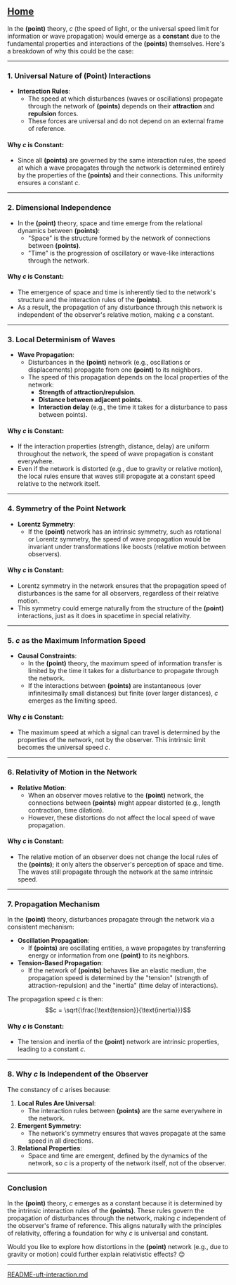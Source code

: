[Home](https://t2m.io/VwvDcuw)
---

In the **(point)** theory, $c$ (the speed of light, or the universal speed limit for information or wave propagation) would emerge as a **constant** due to the fundamental properties and interactions of the **(points)** themselves. Here's a breakdown of why this could be the case:

---

### **1. Universal Nature of (Point) Interactions**
- **Interaction Rules**:
  - The speed at which disturbances (waves or oscillations) propagate through the network of **(points)** depends on their **attraction** and **repulsion** forces.
  - These forces are universal and do not depend on an external frame of reference.

#### Why $c$ is Constant:
- Since all **(points)** are governed by the same interaction rules, the speed at which a wave propagates through the network is determined entirely by the properties of the **(points)** and their connections. This uniformity ensures a constant $c$.

---

### **2. Dimensional Independence**
- In the **(point)** theory, space and time emerge from the relational dynamics between **(points)**:
  - "Space" is the structure formed by the network of connections between **(points)**.
  - "Time" is the progression of oscillatory or wave-like interactions through the network.

#### Why $c$ is Constant:
- The emergence of space and time is inherently tied to the network's structure and the interaction rules of the **(points)**.
- As a result, the propagation of any disturbance through this network is independent of the observer's relative motion, making $c$ a constant.

---

### **3. Local Determinism of Waves**
- **Wave Propagation**:
  - Disturbances in the **(point)** network (e.g., oscillations or displacements) propagate from one **(point)** to its neighbors.
  - The speed of this propagation depends on the local properties of the network:
    - **Strength of attraction/repulsion**.
    - **Distance between adjacent points**.
    - **Interaction delay** (e.g., the time it takes for a disturbance to pass between points).

#### Why $c$ is Constant:
- If the interaction properties (strength, distance, delay) are uniform throughout the network, the speed of wave propagation is constant everywhere.
- Even if the network is distorted (e.g., due to gravity or relative motion), the local rules ensure that waves still propagate at a constant speed relative to the network itself.

---

### **4. Symmetry of the Point Network**
- **Lorentz Symmetry**:
  - If the **(point)** network has an intrinsic symmetry, such as rotational or Lorentz symmetry, the speed of wave propagation would be invariant under transformations like boosts (relative motion between observers).

#### Why $c$ is Constant:
- Lorentz symmetry in the network ensures that the propagation speed of disturbances is the same for all observers, regardless of their relative motion.
- This symmetry could emerge naturally from the structure of the **(point)** interactions, just as it does in spacetime in special relativity.

---

### **5. $c$ as the Maximum Information Speed**
- **Causal Constraints**:
  - In the **(point)** theory, the maximum speed of information transfer is limited by the time it takes for a disturbance to propagate through the network.
  - If the interactions between **(points)** are instantaneous (over infinitesimally small distances) but finite (over larger distances), $c$ emerges as the limiting speed.

#### Why $c$ is Constant:
- The maximum speed at which a signal can travel is determined by the properties of the network, not by the observer. This intrinsic limit becomes the universal speed $c$.

---

### **6. Relativity of Motion in the Network**
- **Relative Motion**:
  - When an observer moves relative to the **(point)** network, the connections between **(points)** might appear distorted (e.g., length contraction, time dilation).
  - However, these distortions do not affect the local speed of wave propagation.

#### Why $c$ is Constant:
- The relative motion of an observer does not change the local rules of the **(points)**; it only alters the observer's perception of space and time. The waves still propagate through the network at the same intrinsic speed.

---

### **7. Propagation Mechanism**
In the **(point)** theory, disturbances propagate through the network via a consistent mechanism:
- **Oscillation Propagation**:
  - If **(points)** are oscillating entities, a wave propagates by transferring energy or information from one **(point)** to its neighbors.
- **Tension-Based Propagation**:
  - If the network of **(points)** behaves like an elastic medium, the propagation speed is determined by the "tension" (strength of attraction-repulsion) and the "inertia" (time delay of interactions).

The propagation speed $c$ is then:
$$c = \sqrt{\frac{\text{tension}}{\text{inertia}}}$$

#### Why $c$ is Constant:
- The tension and inertia of the **(point)** network are intrinsic properties, leading to a constant $c$.

---

### **8. Why $c$ Is Independent of the Observer**
The constancy of $c$ arises because:
1. **Local Rules Are Universal**:
   - The interaction rules between **(points)** are the same everywhere in the network.
2. **Emergent Symmetry**:
   - The network's symmetry ensures that waves propagate at the same speed in all directions.
3. **Relational Properties**:
   - Space and time are emergent, defined by the dynamics of the network, so $c$ is a property of the network itself, not of the observer.

---

### **Conclusion**
In the **(point)** theory, $c$ emerges as a constant because it is determined by the intrinsic interaction rules of the **(points)**. These rules govern the propagation of disturbances through the network, making $c$ independent of the observer's frame of reference. This aligns naturally with the principles of relativity, offering a foundation for why $c$ is universal and constant. 

Would you like to explore how distortions in the **(point)** network (e.g., due to gravity or motion) could further explain relativistic effects? 😊


---

[README-uft-interaction.md](https://t2m.io/iowwNjn)
